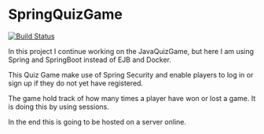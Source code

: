 # SpringQuizGame #

<!--- Travis CI build status banner -->
[![Build Status](https://travis-ci.org/synend16/SpringQuizGame.svg?branch=master)](https://travis-ci.org/synend16/SpringQuizGame)


In this project I continue working on the JavaQuizGame, but here I am using Spring and SpringBoot instead of EJB and Docker.

This Quiz Game make use of Spring Security and enable players to log in or sign up if
they do not yet have registered.

The game hold track of how many times a player have won or lost a game. It is doing this by using sessions.

In the end this is going to be hosted on a server online.